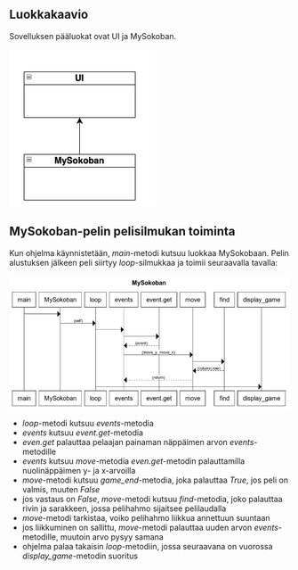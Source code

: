 ## Luokkakaavio ##
Sovelluksen pääluokat ovat UI ja MySokoban.

![Luokkakaavio](https://github.com/SaNi19/ot-harjoitustyo/blob/master/game-app/UI-MySokoban.png)

## MySokoban-pelin pelisilmukan toiminta ##
Kun ohjelma käynnistetään, *main*-metodi kutsuu luokkaa MySokobaan. Pelin alustuksen jälkeen peli siirtyy *loop*-silmukkaa ja toimii seuraavalla tavalla:

![Sekvenssikaavio](https://github.com/SaNi19/ot-harjoitustyo/blob/master/game-app/dokumentaatio/MySokoban_sekvenssikaavio.png)
- *loop*-metodi kutsuu *events*-metodia
- *events* kutsuu *event.get*-metodia
- *even.get* palauttaa pelaajan painaman näppäimen arvon *events*-metodille
- *events* kutsuu *move*-metodia *even.get*-metodin palauttamilla nuolinäppäimen y- ja x-arvoilla
- *move*-metodi kutsuu *game_end*-metodia, joka palauttaa *True*, jos peli on valmis, muuten *False*
- jos vastaus on *False*, *move*-metodi kutsuu *find*-metodia, joko palauttaa rivin ja sarakkeen, jossa pelihahmo sijaitsee pelilaudalla
- *move*-metodi tarkistaa, voiko pelihahmo liikkua annettuun suuntaan
- jos liikkuminen on sallittu, *move*-metodi palauttaa uuden arvon *events*-metodille, muutoin arvo pysyy samana
- ohjelma palaa takaisin *loop*-metodiin, jossa seuraavana on vuorossa *display_game*-metodin suoritus
